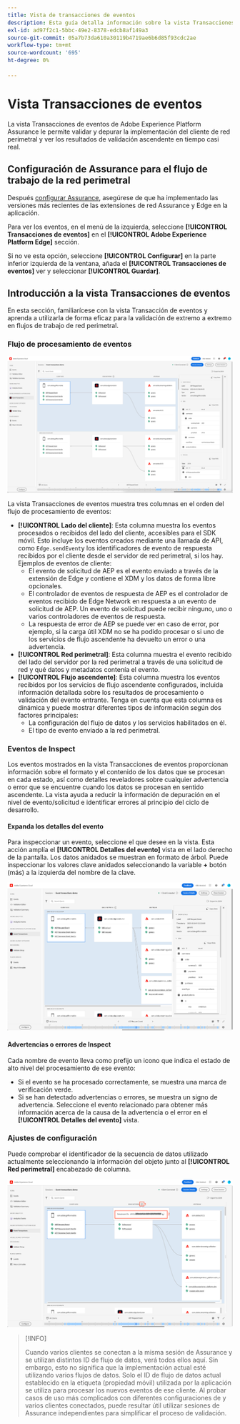 ```yaml
---
title: Vista de transacciones de eventos
description: Esta guía detalla información sobre la vista Transacciones de eventos en Adobe Experience Platform Assurance.
exl-id: ad97f2c1-5bbc-49e2-8378-edcb8af149a3
source-git-commit: 05a7b73da610a30119b4719ae6b6d85f93cdc2ae
workflow-type: tm+mt
source-wordcount: '695'
ht-degree: 0%

---
```


# Vista Transacciones de eventos

La vista Transacciones de eventos de Adobe Experience Platform Assurance le permite validar y depurar la implementación del cliente de red perimetral y ver los resultados de validación ascendente en tiempo casi real.

## Configuración de Assurance para el flujo de trabajo de la red perimetral

Después [configurar Assurance](../tutorials/implement-assurance.md), asegúrese de que ha implementado las versiones más recientes de las extensiones de red Assurance y Edge en la aplicación.

Para ver los eventos, en el menú de la izquierda, seleccione **[!UICONTROL Transacciones de eventos]** en el **[!UICONTROL Adobe Experience Platform Edge]** sección.

Si no ve esta opción, seleccione **[!UICONTROL Configurar]** en la parte inferior izquierda de la ventana, añada el **[!UICONTROL Transacciones de eventos]** ver y seleccionar **[!UICONTROL Guardar]**.

## Introducción a la vista Transacciones de eventos

En esta sección, familiarícese con la vista Transacción de eventos y aprenda a utilizarla de forma eficaz para la validación de extremo a extremo en flujos de trabajo de red perimetral.

### Flujo de procesamiento de eventos

![Vista de transacciones de eventos](./images/event-transactions/event-transactions-view.png)

La vista Transacciones de eventos muestra tres columnas en el orden del flujo de procesamiento de eventos:

- **[!UICONTROL Lado del cliente]**: Esta columna muestra los eventos procesados o recibidos del lado del cliente, accesibles para el SDK móvil. Esto incluye los eventos creados mediante una llamada de API, como `Edge.sendEvent`y los identificadores de evento de respuesta recibidos por el cliente desde el servidor de red perimetral, si los hay. Ejemplos de eventos de cliente:
   - El evento de solicitud de AEP es el evento enviado a través de la extensión de Edge y contiene el XDM y los datos de forma libre opcionales.
   - El controlador de eventos de respuesta de AEP es el controlador de eventos recibido de Edge Network en respuesta a un evento de solicitud de AEP. Un evento de solicitud puede recibir ninguno, uno o varios controladores de eventos de respuesta.
   - La respuesta de error de AEP se puede ver en caso de error, por ejemplo, si la carga útil XDM no se ha podido procesar o si uno de los servicios de flujo ascendente ha devuelto un error o una advertencia.
- **[!UICONTROL Red perimetral]**: Esta columna muestra el evento recibido del lado del servidor por la red perimetral a través de una solicitud de red y qué datos y metadatos contenía el evento.
- **[!UICONTROL Flujo ascendente]**: Esta columna muestra los eventos recibidos por los servicios de flujo ascendente configurados, incluida información detallada sobre los resultados de procesamiento o validación del evento entrante.
Tenga en cuenta que esta columna es dinámica y puede mostrar diferentes tipos de información según dos factores principales:
   - La configuración del flujo de datos y los servicios habilitados en él.
   - El tipo de evento enviado a la red perimetral.

### Eventos de Inspect

Los eventos mostrados en la vista Transacciones de eventos proporcionan información sobre el formato y el contenido de los datos que se procesan en cada estado, así como detalles reveladores sobre cualquier advertencia o error que se encuentre cuando los datos se procesan en sentido ascendente. La vista ayuda a reducir la información de depuración en el nivel de evento/solicitud e identificar errores al principio del ciclo de desarrollo.

#### Expanda los detalles del evento

Para inspeccionar un evento, seleccione el que desee en la vista. Esta acción amplía el **[!UICONTROL Detalles del evento]** vista en el lado derecho de la pantalla.
Los datos anidados se muestran en formato de árbol. Puede inspeccionar los valores clave anidados seleccionando la variable **+** botón (más) a la izquierda del nombre de la clave.

![Detalles del evento](./images/event-transactions/event-details.png)

#### Advertencias o errores de Inspect

Cada nombre de evento lleva como prefijo un icono que indica el estado de alto nivel del procesamiento de ese evento:

- Si el evento se ha procesado correctamente, se muestra una marca de verificación verde.
- Si se han detectado advertencias o errores, se muestra un signo de advertencia. Seleccione el evento relacionado para obtener más información acerca de la causa de la advertencia o el error en el **[!UICONTROL Detalles del evento]** vista.

### Ajustes de configuración

Puede comprobar el identificador de la secuencia de datos utilizado actualmente seleccionando la información del objeto junto al **[!UICONTROL Red perimetral]** encabezado de columna.

![Mostrar el ID de la secuencia de datos](./images/event-transactions/show-datastream-id.png)

>[!INFO]
>
>Cuando varios clientes se conectan a la misma sesión de Assurance y se utilizan distintos ID de flujo de datos, verá todos ellos aquí. Sin embargo, esto no significa que la implementación actual esté utilizando varios flujos de datos. Solo el ID de flujo de datos actual establecido en la etiqueta (propiedad móvil) utilizada por la aplicación se utiliza para procesar los nuevos eventos de ese cliente. Al probar casos de uso más complicados con diferentes configuraciones de y varios clientes conectados, puede resultar útil utilizar sesiones de Assurance independientes para simplificar el proceso de validación.

